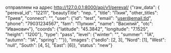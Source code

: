 отправляем на адрес http://127.0.0.1:8000/api/v1/pereval/
{"raw_data": {
        "pereval_id": "12211",
        "beautyTitle": "пер. ",
        "title": "Пхия",
        "other_titles": "Триев",
        "connect": "",
        "user": {"id": "test",
                 "email": "user@email.tld",
                 "phone": "79031234567",
                 "fam": "Пупкин",
                 "name": "Василий",
                 "otc": "Иванович"},
        "coords": {"latitude": "45.3842",
                   "longitude": "7.1525",
                   "height": "1200"},
        "type": "pass",
        "level": {"winter": "",
                  "summer": "1А",
                  "autumn": "1А",
                  "spring": ""}},
"images": {"sedlo": [2, 3],
        "Nord": [1],
       "West": "null",
        "South": [4, 5],
        "East": [6]},
"status": "new"}